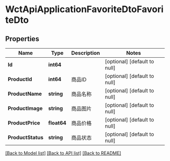 # WctApiApplicationFavoriteDtoFavoriteDto

## Properties
Name | Type | Description | Notes
------------ | ------------- | ------------- | -------------
**Id** | **int64** |  | [optional] [default to null]
**ProductId** | **int64** | 商品ID | [optional] [default to null]
**ProductName** | **string** | 商品名称 | [optional] [default to null]
**ProductImage** | **string** | 商品图片 | [optional] [default to null]
**ProductPrice** | **float64** | 商品价格 | [optional] [default to null]
**ProductStatus** | **string** | 商品状态 | [optional] [default to null]

[[Back to Model list]](../README.md#documentation-for-models) [[Back to API list]](../README.md#documentation-for-api-endpoints) [[Back to README]](../README.md)

